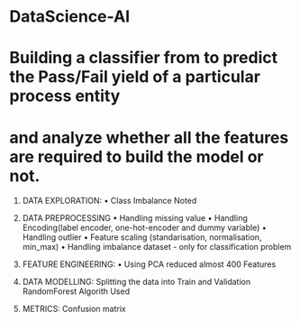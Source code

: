 # DataScience-AI

# Building a classifier from to predict the Pass/Fail yield of a particular process entity
# and analyze whether all the features are required to build the model or not.

1.	DATA EXPLORATION:
  •	Class Imbalance Noted
  
2.	DATA PREPROCESSING
  •	Handling missing value
  •	Handling Encoding(label encoder, one-hot-encoder and dummy variable)
  •	Handling outlier
  •	Feature scaling (standarisation, normalisation, min_max)
  •	Handling imbalance dataset - only for classification problem
  
3.	FEATURE ENGINEERING:
  •	Using PCA reduced almost 400 Features
  
4.	DATA MODELLING:
  Splitting the data into Train and Validation
  RandomForest Algorith Used
  
5.	METRICS:
  Confusion matrix
